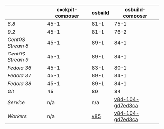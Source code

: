 |       | cockpit-composer    | osbuild    | osbuild-composer    |
|-------|---------------------|------------|---------------------|
*8.8* | 45-1 | 81-1 | 75-1
*9.2* | 45-1 | 81-1 | 76-2
*CentOS Stream 8* | 45-1 | 89-1 | 84-1
*CentOS Stream 9* | 45-1 | 89-1 | 84-1
*Fedora 36* | 45-1 | 83-1 | 80-1
*Fedora 37* | 45-1 | 89-1 | 84-1
*Fedora 38* | 45-1 | 89-1 | 84-1
*Git* | 45 | 89 | 84
*Service* | n/a | n/a | [v84-104-gd7ed3ca](https://github.com/osbuild/osbuild-composer/compare/v84-104-gd7ed3ca...main)
*Workers* | n/a | [v85](https://github.com/osbuild/osbuild/compare/v85...main) | [v84-104-gd7ed3ca](https://github.com/osbuild/osbuild-composer/compare/v84-104-gd7ed3ca...main)